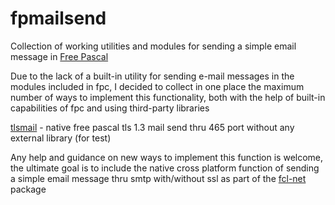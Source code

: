 # fpmailsend

Collection of working utilities and modules for sending a simple email message in [Free Pascal](https://www.freepascal.org/)

Due to the lack of a built-in utility for sending e-mail messages in the modules included in fpc, I decided to collect in one place the maximum number of ways to implement this functionality, both with the help of built-in capabilities of fpc and using third-party libraries

[tlsmail](https://github.com/delphius/fpmailsend/tree/main/native/tlsmail) - native free pascal tls 1.3 mail send thru 465 port without any external library (for test)

Any help and guidance on new ways to implement this function is welcome, the ultimate goal is to include the native cross platform function of sending a simple email message thru smtp with/without ssl as part of the [fcl-net](https://wiki.freepascal.org/fcl-net) package
